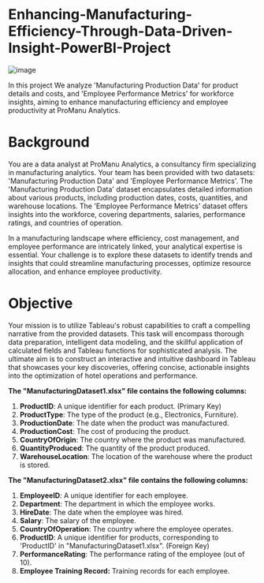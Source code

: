# Enhancing-Manufacturing-Efficiency-Through-Data-Driven-Insight-PowerBI-Project

![image](https://github.com/Shubham999-code/Enhancing-Manufacturing-Efficiency-Through-Data-Driven-Insight-PowerBI-Project/assets/120647088/f3253a85-0cb2-4773-ae71-b5b9afe611aa)

In this project We analyze 'Manufacturing Production Data' for product details and costs, and 'Employee Performance Metrics' for workforce insights, aiming to enhance manufacturing efficiency and employee productivity at ProManu Analytics.

# Background

You are a data analyst at ProManu Analytics, a consultancy firm specializing in manufacturing analytics. Your team has been provided with two datasets: 'Manufacturing Production Data' and 'Employee Performance Metrics'. The 'Manufacturing Production Data' dataset encapsulates detailed information about various products, including production dates, costs, quantities, and warehouse locations. The 'Employee Performance Metrics' dataset offers insights into the workforce, covering departments, salaries, performance ratings, and countries of operation.

In a manufacturing landscape where efficiency, cost management, and employee performance are intricately linked, your analytical expertise is essential. Your challenge is to explore these datasets to identify trends and insights that could streamline manufacturing processes, optimize resource allocation, and enhance employee productivity.

# Objective

Your mission is to utilize Tableau's robust capabilities to craft a compelling narrative from the provided datasets. This task will encompass thorough data preparation, intelligent data modeling, and the skillful application of calculated fields and Tableau functions for sophisticated analysis. The ultimate aim is to construct an interactive and intuitive dashboard in Tableau that showcases your key discoveries, offering concise, actionable insights into the optimization of hotel operations and performance.

**The "ManufacturingDataset1.xlsx" file contains the following columns:**

1. **ProductID**: A unique identifier for each product.  (Primary Key)
2. **ProductType**: The type of the product (e.g., Electronics, Furniture).
3. **ProductionDate**: The date when the product was manufactured.
4. **ProductionCost**: The cost of producing the product.
5. **CountryOfOrigin**: The country where the product was manufactured.
6. **QuantityProduced**: The quantity of the product produced.
7. **WarehouseLocation**: The location of the warehouse where the product is stored.

**The "ManufacturingDataset2.xlsx" file contains the following columns:**

1. **EmployeeID**: A unique identifier for each employee.
2. **Department**: The department in which the employee works.
3. **HireDate**: The date when the employee was hired.
4. **Salary**: The salary of the employee.
5. **CountryOfOperation**: The country where the employee operates.
6. **ProductID**: A unique identifier for products, corresponding to 'ProductID' in "ManufacturingDataset1.xlsx".  (Foreign Key)
7. **PerformanceRating**: The performance rating of the employee (out of 10).
8. **Employee Training Record:** Training records for each employee.
